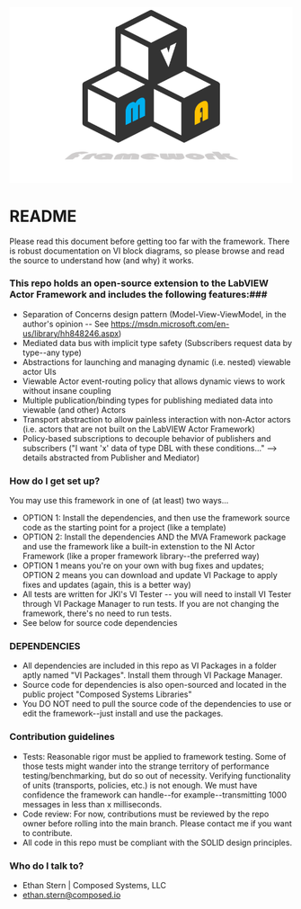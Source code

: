 ![MVAFramework](MVAFramework.png)

# README #

Please read this document before getting too far with the framework. There is robust documentation on VI block diagrams, so please browse and read the source to understand how (and why) it works.

### This repo holds an open-source extension to the LabVIEW Actor Framework and includes the following features:###

* Separation of Concerns design pattern (Model-View-ViewModel, in the author's opinion --  See https://msdn.microsoft.com/en-us/library/hh848246.aspx)
* Mediated data bus with implicit type safety (Subscribers request data by type--any type)
* Abstractions for launching and managing dynamic (i.e. nested) viewable actor UIs
* Viewable Actor event-routing policy that allows dynamic views to work without insane coupling
* Multiple publication/binding types for publishing mediated data into viewable (and other) Actors
* Transport abstraction to allow painless interaction with non-Actor actors (i.e. actors that are not built on the LabVIEW Actor Framework)
* Policy-based subscriptions to decouple behavior of publishers and subscribers ("I want 'x' data of type DBL with these conditions..." --> details abstracted from Publisher and Mediator)

### How do I get set up? ###

You may use this framework in one of (at least) two ways...

* OPTION 1: Install the dependencies, and then use the framework source code as the starting point for a project (like a template)
* OPTION 2: Install the dependencies AND the MVA Framework package and use the framework like a built-in extenstion to the NI Actor Framework (like a proper framework library--the preferred way)
* OPTION 1 means you're on your own with bug fixes and updates; OPTION 2 means you can download and update VI Package to apply fixes and updates (again, this is a better way) 
* All tests are written for JKI's VI Tester -- you will need to install VI Tester through VI Package Manager to run tests. If you are not changing the framework, there's no need to run tests.
* See below for source code dependencies

### DEPENDENCIES ###

* All dependencies are included in this repo as VI Packages in a folder aptly named "VI Packages". Install them through VI Package Manager.
* Source code for dependencies is also open-sourced and located in the public project "Composed Systems Libraries"
* You DO NOT need to pull the source code of the dependencies to use or edit the framework--just install and use the packages.

### Contribution guidelines ###

* Tests: Reasonable rigor must be applied to framework testing. Some of those tests might wander into the strange territory of performance testing/benchmarking, but do so out of necessity. Verifying functionality of units (transports, policies, etc.) is not enough. We must have confidence the framework can handle--for example--transmitting 1000 messages in less than x milliseconds.
* Code review: For now, contributions must be reviewed by the repo owner before rolling into the main branch. Please contact me if you want to contribute.
* All code in this repo must be compliant with the SOLID design principles.

### Who do I talk to? ###

* Ethan Stern | Composed Systems, LLC
* ethan.stern@composed.io